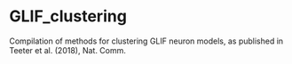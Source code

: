 # GLIF_clustering
Compilation of methods for clustering GLIF neuron models, as published in Teeter et al. (2018), Nat. Comm.

